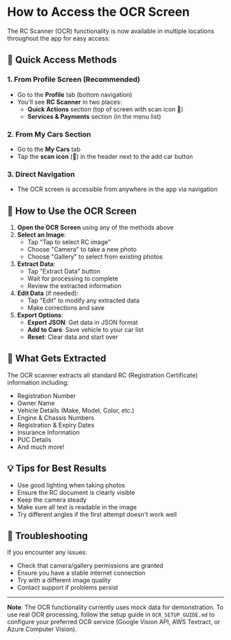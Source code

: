 # How to Access the OCR Screen

The RC Scanner (OCR) functionality is now available in multiple locations throughout the app for easy access:

## 🚀 Quick Access Methods

### 1. **From Profile Screen** (Recommended)
- Go to the **Profile** tab (bottom navigation)
- You'll see **RC Scanner** in two places:
  - **Quick Actions** section (top of screen with scan icon 📱)
  - **Services & Payments** section (in the menu list)

### 2. **From My Cars Section**
- Go to the **My Cars** tab
- Tap the **scan icon** (📱) in the header next to the add car button

### 3. **Direct Navigation**
- The OCR screen is accessible from anywhere in the app via navigation

## 📱 How to Use the OCR Screen

1. **Open the OCR Screen** using any of the methods above
2. **Select an Image**:
   - Tap "Tap to select RC image"
   - Choose "Camera" to take a new photo
   - Choose "Gallery" to select from existing photos
3. **Extract Data**:
   - Tap "Extract Data" button
   - Wait for processing to complete
   - Review the extracted information
4. **Edit Data** (if needed):
   - Tap "Edit" to modify any extracted data
   - Make corrections and save
5. **Export Options**:
   - **Export JSON**: Get data in JSON format
   - **Add to Cars**: Save vehicle to your car list
   - **Reset**: Clear data and start over

## 🎯 What Gets Extracted

The OCR scanner extracts all standard RC (Registration Certificate) information including:
- Registration Number
- Owner Name
- Vehicle Details (Make, Model, Color, etc.)
- Engine & Chassis Numbers
- Registration & Expiry Dates
- Insurance Information
- PUC Details
- And much more!

## 💡 Tips for Best Results

- Use good lighting when taking photos
- Ensure the RC document is clearly visible
- Keep the camera steady
- Make sure all text is readable in the image
- Try different angles if the first attempt doesn't work well

## 🔧 Troubleshooting

If you encounter any issues:
- Check that camera/gallery permissions are granted
- Ensure you have a stable internet connection
- Try with a different image quality
- Contact support if problems persist

---

**Note**: The OCR functionality currently uses mock data for demonstration. To use real OCR processing, follow the setup guide in `OCR_SETUP_GUIDE.md` to configure your preferred OCR service (Google Vision API, AWS Textract, or Azure Computer Vision).
